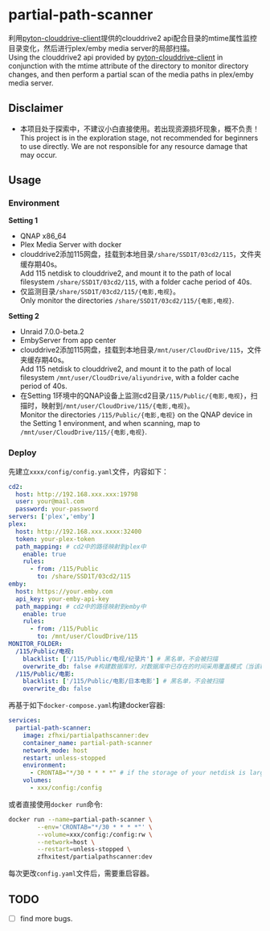 # partial-path-scanner

利用[pyton-clouddrive-client](https://github.com/ChenyangGao/web-mount-packs/tree/main/python-clouddrive-client)提供的clouddrive2 api配合目录的mtime属性监控目录变化，然后进行plex/emby media server的局部扫描。  
Using the clouddrive2 api provided by [pyton-clouddrive-client](https://github.com/ChenyangGao/web-mount-packs/tree/main/python-clouddrive-client) in conjunction with the mtime attribute of the directory to monitor directory changes, and then perform a partial scan of the media paths in plex/emby media server.

## Disclaimer

* 本项目处于探索中，不建议小白直接使用。若出现资源损坏现象，概不负责！  
This project is in the exploration stage, not recommended for beginners to use directly. We are not responsible for any resource damage that may occur.


## Usage

### Environment
**Setting 1**
* QNAP x86_64
* Plex Media Server with docker
* clouddrive2添加115网盘，挂载到本地目录`/share/SSD1T/03cd2/115`，文件夹缓存期40s。  
Add 115 netdisk to clouddrive2, and mount it to the path of local filesystem `/share/SSD1T/03cd2/115`, with a folder cache period of 40s.
* 仅监测目录`/share/SSD1T/03cd2/115/{电影,电视}`。  
Only monitor the directories `/share/SSD1T/03cd2/115/{电影,电视}`.

**Setting 2**
* Unraid 7.0.0-beta.2
* EmbyServer from app center
* clouddrive2添加115网盘，挂载到本地目录`/mnt/user/CloudDrive/115`，文件夹缓存期40s。  
Add 115 netdisk to clouddrive2, and mount it to the path of local filesystem `/mnt/user/CloudDrive/aliyundrive`, with a folder cache period of 40s.
* 在Setting 1环境中的QNAP设备上监测cd2目录`/115/Public/{电影,电视}`，扫描时，映射到`/mnt/user/CloudDrive/115/{电影,电视}`。  
Monitor the directories `/115/Public/{电影,电视}` on the QNAP device in the Setting 1 environment, and when scanning, map to `/mnt/user/CloudDrive/115/{电影,电视}`.



### Deploy

先建立`xxxx/config/config.yaml`文件，内容如下：
```yaml
cd2:
  host: http://192.168.xxx.xxx:19798
  user: your@mail.com
  password: your-password
servers: ['plex','emby']
plex:
  host: http://192.168.xxx.xxxx:32400
  token: your-plex-token
  path_mapping: # cd2中的路径映射到plex中
    enable: true
    rules:
      - from: /115/Public
        to: /share/SSD1T/03cd2/115
emby:
  host: https://your.emby.com
  api_key: your-emby-api-key
  path_mapping: # cd2中的路径映射到emby中
    enable: true
    rules:
      - from: /115/Public
        to: /mnt/user/CloudDrive/115
MONITOR_FOLDER:
  /115/Public/电视:
    blacklist: ['/115/Public/电视/纪录片'] # 黑名单，不会被扫描
    overwrite_db: false #构建数据库时，对数据库中已存在的时间采用覆盖模式（当该程序很久未启动时，且plex/emby media server早已扫描过网盘全部内容，数据库中的时间戳已经过时了，需要强制更新）
  /115/Public/电影:
    blacklist: ['/115/Public/电影/日本电影'] # 黑名单，不会被扫描
    overwrite_db: false
```
再基于如下`docker-compose.yaml`构建docker容器:
```yaml
services:
  partial-path-scanner:
    image: zfhxi/partialpathscanner:dev
    container_name: partial-path-scanner
    network_mode: host
    restart: unless-stopped
    environment:
      - CRONTAB="*/30 * * * *" # if the storage of your netdisk is large, you can set it to * */1 * * * or * */2 * * *.
    volumes:
      - xxx/config:/config
```
或者直接使用`docker run`命令:
```bash
docker run --name=partial-path-scanner \
        --env='CRONTAB="*/30 * * * *"' \
        --volume=xxx/config:/config:rw \
        --network=host \
        --restart=unless-stopped \
        zfhxitest/partialpathscanner:dev
```

每次更改`config.yaml`文件后，需要重启容器。

## TODO

- [ ] find more bugs.